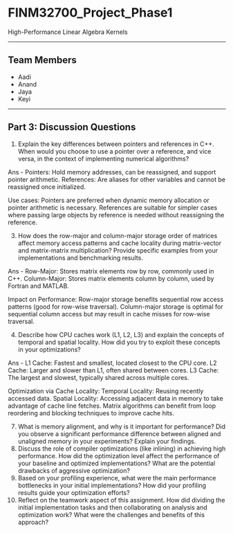 # FINM32700_Project_Phase1
High-Performance Linear Algebra Kernels

---

## Team Members
- Aadi
- Anand
- Jaya
- Keyi

---


## Part 3: Discussion Questions 
1. Explain the key differences between pointers and references in C++. When would you choose to use a pointer over a reference, and vice versa, in the context of implementing numerical algorithms?

Ans - Pointers: Hold memory addresses, can be reassigned, and support pointer arithmetic.
      References: Are aliases for other variables and cannot be reassigned once initialized.

   Use cases:
      Pointers are preferred when dynamic memory allocation or pointer arithmetic is necessary.
      References are suitable for simpler cases where passing large objects by reference is needed without reassigning the reference.
  
3. How does the row-major and column-major storage order of matrices affect memory access patterns and cache locality during matrix-vector and matrix-matrix multiplication? Provide specific examples from your implementations and benchmarking results.

Ans - Row-Major: Stores matrix elements row by row, commonly used in C++.
      Column-Major: Stores matrix elements column by column, used by Fortran and MATLAB.

   Impact on Performance:
      Row-major storage benefits sequential row access patterns (good for row-wise traversal).
      Column-major storage is optimal for sequential column access but may result in cache misses for row-wise traversal.
   
4. Describe how CPU caches work (L1, L2, L3) and explain the concepts of temporal and spatial locality. How did you try to exploit these concepts in your optimizations?

Ans - L1 Cache: Fastest and smallest, located closest to the CPU core.
      L2 Cache: Larger and slower than L1, often shared between cores.
      L3 Cache: The largest and slowest, typically shared across multiple cores.

   Optimization via Cache Locality:
      Temporal Locality: Reusing recently accessed data.
      Spatial Locality: Accessing adjacent data in memory to take advantage of cache line fetches.
      Matrix algorithms can benefit from loop reordering and blocking techniques to improve cache hits.
   
7. What is memory alignment, and why is it important for performance? Did you observe a significant performance difference between aligned and unaligned memory in your experiments? Explain your findings.
8. Discuss the role of compiler optimizations (like inlining) in achieving high performance. How did the optimization level affect the performance of your baseline and optimized implementations? What are the potential drawbacks of aggressive optimization?
9. Based on your profiling experience, what were the main performance bottlenecks in your initial implementations? How did your profiling results guide your optimization efforts?
10. Reflect on the teamwork aspect of this assignment. How did dividing the initial implementation tasks and then collaborating on analysis and optimization work? What were the challenges and benefits of this approach?

